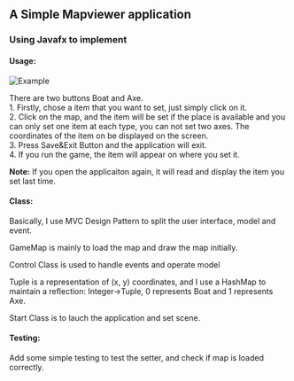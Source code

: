 <html>
<head>
<meta charset="utf-8">
<meta name="viewport" content="width=device-width, initial-scale=1.0, user-scalable=yes">

</head>
<body>
<h2>A Simple Mapviewer application</h2>

<h3>Using Javafx to implement</h3>

<h4>Usage:</h4>

<p><img src="https://i.imgsafe.org/9ea834dba9.png" alt="Example" /></p>

<p>There are two buttons Boat and Axe.   <br/>
1. Firstly, chose a item that you want to set, just simply click on it.   <br/>
2. Click on the map, and the item will be set if the place is available and you can only set one item at each type, you can not set two axes. The coordinates of the item on be displayed on the screen.       <br/>
3. Press Save&amp;Exit Button and the application will exit. <br/>
4. If you run the game, the item will appear on where you set it.</p>

<p><strong>Note:</strong>  If you open the applicaiton again, it will read and display the item you set last time.</p>

<h4>Class:</h4>

<p>Basically, I use MVC Design Pattern to split the user interface, model and event.</p>

<p>GameMap is mainly to load the map and draw the map initially.</p>

<p>Control Class is used to handle events and operate model</p>

<p>Tuple is a representation of (x, y) coordinates, and I use a HashMap to maintain a reflection: Integer->Tuple, 0 represents Boat and 1 represents Axe.</p>

<p>Start Class is to lauch the application and set scene.</p>

<h4>Testing:</h4>

<p>Add some simple testing to test the setter, and check if map is loaded correctly.</p>
</body>
</html>